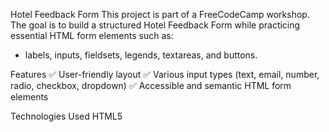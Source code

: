 Hotel Feedback Form
This project is part of a FreeCodeCamp workshop.
The goal is to build a structured Hotel Feedback Form while practicing essential HTML form elements such as:
- labels, inputs, fieldsets, legends, textareas, and buttons.

Features
✅ User-friendly layout
✅ Various input types (text, email, number, radio, checkbox, dropdown)
✅ Accessible and semantic HTML form elements

Technologies Used
HTML5
